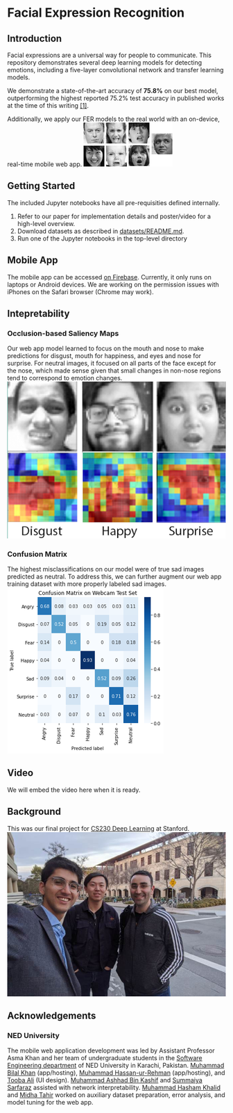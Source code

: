 # Facial Expression Recognition

## Introduction
Facial expressions are a universal way for people to communicate. This repository demonstrates several deep learning models for detecting emotions, including a five-layer convolutional network and transfer learning models.

We demonstrate a state-of-the-art accuracy of **75.8%** on our best model, outperforming the highest reported 75.2% test accuracy in published works at the time of this writing [\[1\]](https://arxiv.org/abs/1612.02903).

Additionally, we apply our FER models to the real world with an on-device, real-time mobile web app.
![FER2013 images](images/fer2013.png)

## Getting Started
The included Jupyter notebooks have all pre-requisities defined internally. 

1. Refer to our paper for implementation details and poster/video for a high-level overview.
2. Download datasets as described in [datasets/README.md](datasets/README.md).
3. Run one of the Jupyter notebooks in the top-level directory

## Mobile App
The mobile app can be accessed [on Firebase](http://cs230-fer.firebaseapp.com/).
Currently, it only runs on laptops or Android devices. We are working on the permission issues with iPhones on the Safari browser (Chrome may work).

## Intepretability

### Occlusion-based Saliency Maps
Our web app model learned to focus on the mouth and nose to make predictions for disgust, mouth for happiness, and eyes and nose for surprise. For neutral images, it focused on all parts of the face except for the nose, which made sense given that small changes in non-nose regions tend to correspond to emotion changes.
![Occlusion-based Saliency Map](images/occlusion.png)

### Confusion Matrix
The highest misclassifications on our model were of true sad images predicted as neutral. To address this, we can further augment our web app training dataset with more properly labeled sad images.
![Confusion Matrix](images/cmat.png)

## Video
We will embed the video here when it is ready.

## Background
This was our final project for [CS230 Deep Learning](https://cs230.stanford.edu/syllabus/) at Stanford.
![Stanford team](images/stanford-team.jpg)

## Acknowledgements
### NED University
The mobile web application development was led by Assistant Professor Asma Khan and her team of undergraduate students in the [Software Engineering department](https://se.neduet.edu.pk/) of NED University in Karachi, Pakistan.
[Muhammad Bilal Khan](https://www.linkedin.com/in/bilal-khan-a54651150/) (app/hosting), [Muhammad Hassan-ur-Rehman](https://www.linkedin.com/in/muhammad-hassan-ur-rehman-32118a13a/) (app/hosting), and [Tooba Ali](https://www.linkedin.com/in/tooba-ali-75243319a/) (UI design). [Muhammad Ashhad Bin Kashif](https://www.linkedin.com/in/ashhad-kashif-0b21a517b/) and [Summaiya Sarfaraz](https://www.linkedin.com/in/summaiya-sarfaraz-b19b1a177/) assisted with network interpretability. [Muhammad Hasham Khalid](https://www.linkedin.com/in/muhammad-hasham-61724018b/) and [Midha Tahir](https://www.linkedin.com/in/midhatahir1999/) worked on auxiliary dataset preparation, error analysis, and model tuning for the web app.
